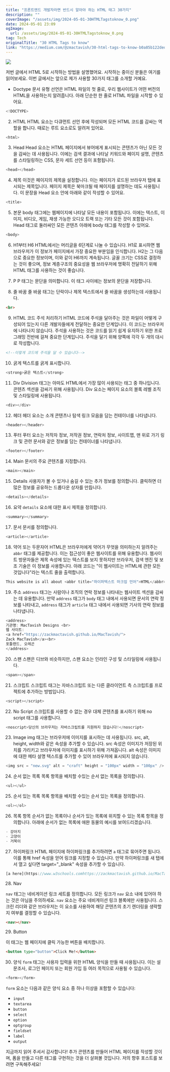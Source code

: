 ```yaml
---
title: "프론트엔드 개발자라면 반드시 알아야 하는 HTML 태그 30가지"
description: ""
coverImage: "/assets/img/2024-05-01-30HTMLTagstoknow_0.png"
date: 2024-05-01 23:09
ogImage: 
  url: /assets/img/2024-05-01-30HTMLTagstoknow_0.png
tag: Tech
originalTitle: "30 HTML Tags to know"
link: "https://medium.com/@zmactavish/30-html-tags-to-know-b0a85b122ded"
---
```



<img src="/assets/img/2024-05-01-30HTMLTagstoknow_0.png" />

저번 글에서 HTML 5로 시작하는 방법을 설명했어요. 시작하는 중이신 분들은 여기를 읽어보세요. 이번 글에서는 앞으로 제가 사용할 30가지 태그를 소개할 거예요.

- Doctype
문서 유형 선언은 HTML 파일의 첫 줄로, 우리 웹사이트가 어떤 버전의 HTML을 사용하는지 알려줍니다. 아래 단순한 한 줄로 HTML 파일을 시작할 수 있어요.

```js
<!DOCTYPE> 
```

<div class="content-ad"></div>

2. HTML
HTML 요소는 다큐먼트 선언 후에 작성되며 모든 HTML 코드를 감싸는 역할을 합니다. 때로는 루트 요소로도 알려져 있어요.

```js
<html>
```

3. Head
Head 요소는 HTML 페이지에서 뷰어에게 표시되는 콘텐츠가 아닌 모든 것을 감싸는 데 사용됩니다. 이에는 검색 결과에 나타날 키워드와 페이지 설명, 콘텐츠를 스타일링하는 CSS, 문자 세트 선언 등이 포함됩니다.

```js
<head></head>
```

<div class="content-ad"></div>

4. 제목
이것은 페이지의 제목을 설정합니다. 이는 페이지가 로드된 브라우저 탭에 표시되는 제목입니다. 페이지 제목은 북마크될 때 페이지를 설명하는 데도 사용됩니다. 이 문장을 Head 요소 안에 아래와 같이 작성할 수 있어요.

```js
<title>
```

5. 본문
body 태그에는 웹페이지에 나타날 모든 내용이 포함됩니다. 이에는 텍스트, 이미지, 비디오, 게임, 재생 가능한 오디오 트랙 또는 기타 모든 것이 포함됩니다. Head 태그로 둘러싸인 모든 콘텐츠 아래에 body 태그를 작성할 수 있어요.

```js
<body>
```

<div class="content-ad"></div>

6. H1부터 H6
HTML에서는 머리글을 6단계로 나눌 수 있습니다. H1로 표시하면 웹 브라우저가 이 정보가 페이지에서 가장 중요한 부분임을 인식합니다. H2는 그 다음으로 중요한 정보이며, 이와 같이 H6까지 계속됩니다. 글꼴 크기는 CSS로 결정하는 것이 좋으며, 정보 계층구조의 중요성을 웹 브라우저에 명확히 전달하기 위해 HTML 태그를 사용하는 것이 좋습니다.


7. P
P 태그는 문단을 의미합니다. 이 태그 사이에는 정보의 문단을 저장합니다.



<div class="content-ad"></div>

8. 줄 바꿈
줄 바꿈 태그는 단락이나 제목 텍스트에서 줄 바꿈을 생성하는데 사용됩니다.

```html
<br>
```

9. HTML 코드 주석 처리하기
HTML 코드에 주석을 달아주는 것은 파일이 어떻게 구성되어 있는지 다른 개발자들에게 전달하는 중요한 단계입니다. 이 코드는 브라우저에 나타나지 않습니다. 주석을 사용하는 것은 코드를 읽기 쉽게 유지하기 위한 프로그래밍 전반에 걸쳐 중요한 단계입니다. 주석을 달기 위해 양쪽에 각각 두 개의 대시로 작성합니다.

```html
<!--이렇게 코드에 주석을 달 수 있습니다--> 
```

<div class="content-ad"></div>

10. 굵게 
텍스트를 굵게 표시합니다.

```js
<strong>굵은 텍스트</strong>
```

11. Div
Division 태그는 아마도 HTML에서 가장 많이 사용되는 태그 중 하나입니다. 콘텐츠 섹션을 감싸기 위해 사용됩니다. Div 요소는 페이지 요소의 블록 레벨 조직 및 스타일링에 사용됩니다.

```js
<div></div>
```

<div class="content-ad"></div>

12. 헤더
헤더 요소는 소개 콘텐츠나 탐색 링크 모음을 담는 컨테이너를 나타냅니다.

```js
<header></header>
```

13. 푸터
푸터 요소는 저작자 정보, 저작권 정보, 연락처 정보, 사이트맵, 맨 위로 가기 링크 및 관련 문서와 같은 정보를 담는 컨테이너를 나타냅니다.

```js
<footer></footer>
```

<div class="content-ad"></div>

14. Main
문서의 주요 콘텐츠를 지정합니다.

```js
<main></main>
```

15. Details
사용자가 볼 수 있거나 숨길 수 있는 추가 정보를 정의합니다. 클릭하면 더 많은 정보를 공유하는 드롭다운 상자를 만듭니다.

```js
<details></details>
```

<div class="content-ad"></div>

16. 요약
`details` 요소에 대한 표시 제목을 정의합니다.

```js
<summary></summary>
```

17. 문서
문서를 정의합니다.

```js
<article></article>
```

<div class="content-ad"></div>

18. 약어 또는 두문자어
HTML은 브라우저에게 약어가 무엇을 의미하는지 알려주는 `abbr` 태그를 제공합니다. 이는 접근성이 좋은 웹사이트를 위해 유용합니다. 웹사이트 방문자들은 제목 속성에 있는 텍스트를 보지 못하지만 브라우저, 검색 엔진 및 보조 기술은 이 정보를 사용합니다. 아래 코드는 "이 웹사이트는 HTML에 관한 모든 것입니다"라는 텍스트 줄을 출력합니다.

```js
This website is all about <abbr title="하이퍼텍스트 마크업 언어">HTML</abbr>.
```

19. 주소
`address` 태그는 사람이나 조직의 연락 정보를 나타내는 웹사이트 섹션을 감싸는 데 유용합니다. 만약 `address` 태그가 `body` 태그 내에서 사용되면 문서의 연락 정보를 나타내고, `address` 태그가 `article` 태그 내에서 사용되면 기사의 연락 정보를 나타냅니다.

```js
<address>
기관명: MacTavish Designs <br>
웹 사이트:
<a href="https://zackmactavish.github.io/MacTavish/">
Zack MacTavish</a><br>
포틀랜드, 오레곤
</address>
```

<div class="content-ad"></div>

20. 스팬
스팬은 디브와 비슷하지만, 스팬 요소는 인라인 구성 및 스타일링에 사용됩니다.

```js
<span></span>
```

21. 스크립트
스크립트 태그는 자바스크립트 또는 다른 클라이언트 측 스크립트를 프로젝트에 추가하는 방법입니다.

```js
<script></script>
```

<div class="content-ad"></div>

22. No Script
스크립트를 사용할 수 없는 경우 대체 콘텐츠를 표시하기 위해 no script 태그를 사용합니다.

```js
<noscript>당신의 브라우저는 자바스크립트를 지원하지 않습니다!</noscript>
```

23. Image
img 태그는 브라우저에 이미지를 표시하는 데 사용됩니다. src, alt, height, width와 같은 속성을 추가할 수 있습니다. src 속성은 이미지가 저장된 위치를 가리키고 브라우저에 이미지를 표시하기 위해 가져옵니다. alt 속성은 이미지에 대한 메타 설명 텍스트를 추가할 수 있어 브라우저에 표시되지 않습니다.

```js
<img src = "new.svg" alt = "craft" height = "100px" width = "100px" />
```

<div class="content-ad"></div>

24. 순서 없는 목록
목록 항목을 배치할 수있는 순서 없는 목록을 정의합니다.

```js
<ul></ul>
```

25. 순서 있는 목록
목록 항목을 배치할 수있는 순서 있는 목록을 정의합니다.

```js
<ol></ol>
```

<div class="content-ad"></div>

26. 목록 항목
순서가 없는 목록이나 순서가 있는 목록에 위치할 수 있는 목록 항목을 정의합니다. 아래에 순서가 없는 목록에 애완 동물의 예시를 보여드리겠습니다.

```js
- 강아지
- 고양이
- 거북이
```

27. 하이퍼링크
HTML 페이지에 하이퍼링크를 추가하려면 `a` 태그로 묶어주면 됩니다. 이를 통해 href 속성을 얻어 링크를 지정할 수 있습니다. 만약 하이퍼링크를 새 탭에서 열고 싶다면 target="_blank" 속성을 추가할 수 있습니다.

```js
[a here](https://www.w3schools.comhttps://zackmactavish.github.io/MacTavish/){:target="_blank"}: 내 웹사이트 방문하기!
```

<div class="content-ad"></div>

28. Nav

`nav` 태그는 네비게이션 링크 세트를 정의합니다. 모든 링크가 `nav` 요소 내에 있어야 하는 것은 아님을 주의하세요. `nav` 요소는 주요 네비게이션 링크 블록에만 사용됩니다. 스크린 리더와 같은 브라우저는 이 요소를 사용하여 해당 콘텐츠의 초기 렌더링을 생략할지 여부를 결정할 수 있습니다.


```html
<nav></nav>
```

29. Button

이 태그는 웹 페이지에 클릭 가능한 버튼을 배치합니다.


```html
<button type="button">Click Me!</button>
```

<div class="content-ad"></div>

30. 양식
`form` 태그는 사용자 입력을 위한 HTML 양식을 만들 때 사용됩니다. 이는 설문조사, 로그인 페이지 또는 회원 가입 등 여러 목적으로 사용될 수 있습니다.

```js
<form></form>
```

`form` 요소는 다음과 같은 양식 요소 중 하나 이상을 포함할 수 있습니다:

- `input`
- `textarea`
- `button`
- `select`
- `option`
- `optgroup`
- `fieldset`
- `label`
- `output`

<div class="content-ad"></div>

지금까지 읽어 주셔서 감사합니다! 추가 콘텐츠를 만들어 HTML 페이지를 작성할 것이며, 폼을 만들고 다른 태그를 구현하는 것을 더 살펴볼 것입니다. 저의 향후 포스트를 보려면 구독해주세요!